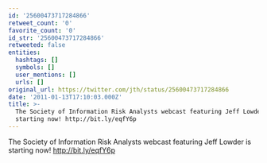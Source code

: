 ```yaml
---
id: '25600473717284866'
retweet_count: '0'
favorite_count: '0'
id_str: '25600473717284866'
retweeted: false
entities:
  hashtags: []
  symbols: []
  user_mentions: []
  urls: []
original_url: https://twitter.com/jth/status/25600473717284866
date: '2011-01-13T17:10:03.000Z'
title: >-
  The Society of Information Risk Analysts webcast featuring Jeff Lowder is
  starting now! http://bit.ly/eqfY6p
---
```


The Society of Information Risk Analysts webcast featuring Jeff Lowder is starting now! http://bit.ly/eqfY6p